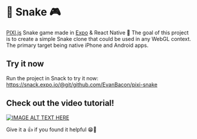 # 🐍 Snake 🎮

[PIXI.js](https://github.com/expo/expo-pixi) Snake game made in [Expo](http://docs.expo.io/versions/) &amp; React Native 👾 The goal of this project is to create a simple Snake clone that could be used in any WebGL context. The primary target being native iPhone and Android apps. 

## Try it now

Run the project in Snack to try it now: https://snack.expo.io/@git/github.com/EvanBacon/pixi-snake

## Check out the video tutorial! 

[![IMAGE ALT TEXT HERE](https://img.youtube.com/vi/iV2hCV2f1po/0.jpg)](https://www.youtube.com/watch?v=iV2hCV2f1po)

Give it a 👍 if you found it helpful 😁💙


